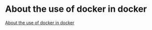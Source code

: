 # About the use of docker in docker
[About the use of docker in docker](https://aiwithcloud.com/2022/09/15/about_the_use_of_docker_in_docker/)
